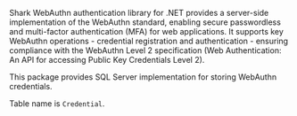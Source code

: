 Shark WebAuthn authentication library for .NET provides a server-side implementation of the WebAuthn standard, enabling secure passwordless and multi-factor authentication (MFA) for web applications. It supports key WebAuthn operations - credential registration and authentication - ensuring compliance with the WebAuthn Level 2 specification (Web Authentication: An API for accessing Public Key Credentials Level 2).

This package provides SQL Server implementation for storing WebAuthn credentials.

Table name is `Credential`.